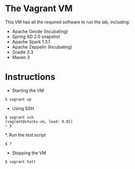 # The Vagrant VM

This VM has all the required software to run the lab, including:

* Apache Geode (Incubating)
* Spring XD 2.0 snapshot
* Apache Spark 1.3.1
* Apache Zeppelin (Incubating)
* Gradle 2.3
* Maven 3

# Instructions

* Starting the VM
```
$ vagrant up
```

* Using SSH
```
$ vagrant ssh
[vagrant@stocks-vm, load: 0.01]
~ $
```
*. Run the test script
```
$ ?
```
* Stopping the VM
```
$ vagrant halt
```

